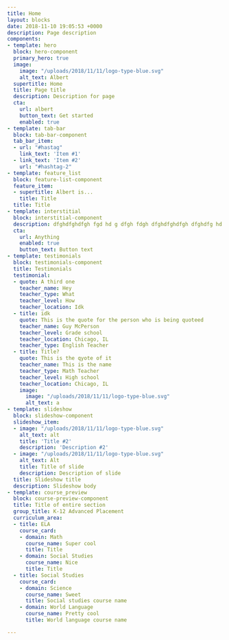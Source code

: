 ```yaml
---
title: Home
layout: blocks
date: 2018-11-10 19:05:53 +0000
description: Page description
components:
- template: hero
  block: hero-component
  primary_hero: true
  image:
    image: "/uploads/2018/11/11/logo-type-blue.svg"
    alt_text: Albert
  supertitle: Home
  title: Page title
  description: Description for page
  cta:
    url: albert
    button_text: Get started
    enabled: true
- template: tab-bar
  block: tab-bar-component
  tab_bar_item:
  - url: "#hastag"
    link_text: 'Item #1'
  - link_text: 'Item #2'
    url: "#hashtag-2"
- template: feature_list
  block: feature-list-component
  feature_item:
  - supertitle: Albert is...
    title: Title
  title: Title
- template: interstitial
  block: interstitial-component
  description: dfghdfghdfgh fgd hd g dfgh fdgh dfghdfghdfgh dfghdfg hd
  cta:
    url: Anything
    enabled: true
    button_text: Button text
- template: testimonials
  block: testimonials-component
  title: Testimonials
  testimonial:
  - quote: A third one
    teacher_name: Hey
    teacher_type: What
    teacher_level: How
    teacher_location: Idk
  - title: idk
    quote: This is the quote for the person who is being quoteed
    teacher_name: Guy McPerson
    teacher_level: Grade school
    teacher_location: Chicago, IL
    teacher_type: English Teacher
  - title: Title?
    quote: This is the qyote of it
    teacher_name: This is the name
    teacher_type: Math Teacher
    teacher_level: High school
    teacher_location: Chicago, IL
    image:
      image: "/uploads/2018/11/11/logo-type-blue.svg"
      alt_text: a
- template: slideshow
  block: slideshow-component
  slideshow_item:
  - image: "/uploads/2018/11/11/logo-type-blue.svg"
    alt_text: alt
    title: 'Title #2'
    description: 'Description #2'
  - image: "/uploads/2018/11/11/logo-type-blue.svg"
    alt_text: Alt
    title: Title of slide
    description: Description of slide
  title: Slideshow title
  description: Slideshow body
- template: course_preview
  block: course-preview-component
  title: Title of entire section
  group_title: K-12 Advanced Placement
  curriculum_area:
  - title: ELA
    course_card:
    - domain: Math
      course_name: Super cool
      title: Title
    - domain: Social Studies
      course_name: Nice
      title: Title
  - title: Social Studies
    course_card:
    - domain: Science
      course_name: Sweet
      title: Social studies course name
    - domain: World Language
      course_name: Pretty cool
      title: World language course name

---
```

